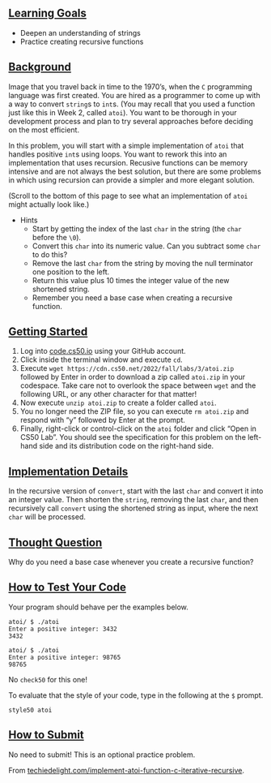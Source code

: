 <main class="col-md" style="margin-bottom: 0px; margin-top: 0px;">

                   
<a data-id="" id="learning-goals" style="top: 0px;"></a><h2><a data-id="" href="#learning-goals">Learning Goals</a></h2>
<ul class="fa-ul">
  <li data-marker="*"><span class="fa-li"><i class="fas fa-square"></i></span>Deepen an understanding of strings</li>
  <li data-marker="*"><span class="fa-li"><i class="fas fa-square"></i></span>Practice creating recursive functions</li>
</ul>

<a data-id="" id="background" style="top: 0px;"></a><h2><a data-id="" href="#background">Background</a></h2>

<p>Image that you travel back in time to the 1970’s, when the <code class="language-plaintext highlighter-rouge">C</code> programming language was first created. You are hired as a programmer to come up with a way to convert <code class="language-plaintext highlighter-rouge">string</code>s to <code class="language-plaintext highlighter-rouge">int</code>s. (You may recall that you used a function just like this in Week 2, called <code class="language-plaintext highlighter-rouge">atoi</code>). You want to be thorough in your development process and plan to try several approaches before deciding on the most efficient.</p>

<p>In this problem, you will start with a simple implementation of <code class="language-plaintext highlighter-rouge">atoi</code> that handles positive <code class="language-plaintext highlighter-rouge">int</code>s using loops. You want to rework this into an implementation that uses recursion. Recusive functions can be memory intensive and are not always the best solution, but there are some problems in which using recursion can provide a simpler and more elegant solution.</p>

<p>(Scroll to the bottom of this page to see what an implementation of <code class="language-plaintext highlighter-rouge">atoi</code> might actually look like.)</p>

<ul class="fa-ul">
  <li data-marker="+"><span class="fa-li"><i class="far fa-plus-square"></i></span><span>Hints
    </span><ul class="fa-ul">
      <li data-marker="*"><span class="fa-li"><i class="fas fa-square"></i></span>Start by getting the index of the last <code class="language-plaintext highlighter-rouge">char</code> in the string (the <code class="language-plaintext highlighter-rouge">char</code> before the <code class="language-plaintext highlighter-rouge">\0</code>).</li>
      <li data-marker="*"><span class="fa-li"><i class="fas fa-square"></i></span>Convert this <code class="language-plaintext highlighter-rouge">char</code> into its numeric value. Can you subtract some <code class="language-plaintext highlighter-rouge">char</code> to do this?</li>
      <li data-marker="*"><span class="fa-li"><i class="fas fa-square"></i></span>Remove the last <code class="language-plaintext highlighter-rouge">char</code> from the string by moving the null terminator one position to the left.</li>
      <li data-marker="*"><span class="fa-li"><i class="fas fa-square"></i></span>Return this value plus 10 times the integer value of the new shortened string.</li>
      <li data-marker="*"><span class="fa-li"><i class="fas fa-square"></i></span>Remember you need a base case when creating a recursive function.</li>
    </ul><span>
  </span></li>
</ul>

<a data-id="" id="getting-started" style="top: 0px;"></a><h2><a data-id="" href="#getting-started">Getting Started</a></h2>

<ol>
  <li>Log into <a href="https://code.cs50.io/">code.cs50.io</a> using your GitHub account.</li>
  <li>Click inside the terminal window and execute <code class="language-plaintext highlighter-rouge">cd</code>.</li>
  <li>Execute <code class="language-plaintext highlighter-rouge">wget https://cdn.cs50.net/2022/fall/labs/3/atoi.zip</code> followed by Enter in order to download a zip called <code class="language-plaintext highlighter-rouge">atoi.zip</code> in your codespace. Take care not to overlook the space between <code class="language-plaintext highlighter-rouge">wget</code> and the following URL, or any other character for that matter!</li>
  <li>Now execute <code class="language-plaintext highlighter-rouge">unzip atoi.zip</code> to create a folder called <code class="language-plaintext highlighter-rouge">atoi</code>.</li>
  <li>You no longer need the ZIP file, so you can execute <code class="language-plaintext highlighter-rouge">rm atoi.zip</code> and respond with “y” followed by Enter at the prompt.</li>
  <li>Finally, right-click or control-click on the <code class="language-plaintext highlighter-rouge">atoi</code> folder and click “Open in CS50 Lab”. You should see the specification for this problem on the left-hand side and its distribution code on the right-hand side.</li>
</ol>

<a data-id="" id="implementation-details" style="top: 0px;"></a><h2><a data-id="" href="#implementation-details">Implementation Details</a></h2>

<p>In the recursive version of <code class="language-plaintext highlighter-rouge">convert</code>, start with the last <code class="language-plaintext highlighter-rouge">char</code> and convert it into an integer value. Then shorten the <code class="language-plaintext highlighter-rouge">string</code>, removing the last <code class="language-plaintext highlighter-rouge">char</code>, and then recursively call <code class="language-plaintext highlighter-rouge">convert</code> using the shortened string as input, where the next <code class="language-plaintext highlighter-rouge">char</code> will be processed.</p>

<a data-id="" id="thought-question" style="top: 0px;"></a><h2><a data-id="" href="#thought-question">Thought Question</a></h2>

<p>Why do you need a base case whenever you create a recursive function?</p>

<a data-id="" id="how-to-test-your-code" style="top: 0px;"></a><h2><a data-id="" href="#how-to-test-your-code">How to Test Your Code</a></h2>

<p>Your program should behave per the examples below.</p>

<div class="language-plaintext highlighter-rouge"><div class="highlight"><pre class="highlight"><code>atoi/ $ ./atoi
Enter a positive integer: 3432
3432
</code></pre></div></div>

<div class="language-plaintext highlighter-rouge"><div class="highlight"><pre class="highlight"><code>atoi/ $ ./atoi
Enter a positive integer: 98765
98765
</code></pre></div></div>

<p>No <code class="language-plaintext highlighter-rouge">check50</code> for this one!</p>

<p>To evaluate that the style of your code, type in the following at the <code class="language-plaintext highlighter-rouge">$</code> prompt.</p>

<div class="language-plaintext highlighter-rouge"><div class="highlight"><pre class="highlight"><code>style50 atoi
</code></pre></div></div>

<a data-id="" id="how-to-submit" style="top: 0px;"></a><h2><a data-id="" href="#how-to-submit">How to Submit</a></h2>

<p>No need to submit! This is an optional practice problem.</p>

<p>From <a href="https://www.techiedelight.com/implement-atoi-function-c-iterative-recursive/">techiedelight.com/implement-atoi-function-c-iterative-recursive</a>.</p>
